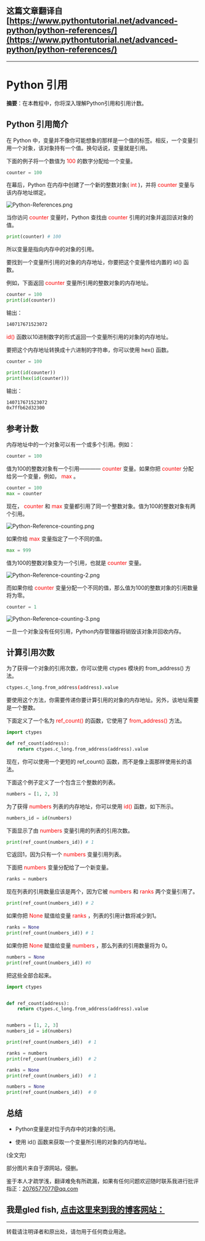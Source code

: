 **这篇文章翻译自**[https://www.pythontutorial.net/advanced-python/python-references/](https://www.pythontutorial.net/advanced-python/python-references/)
---
---
# Python 引用

**摘要**：在本教程中，你将深入理解Python引用和引用计数。

## Python 引用简介

在 Python 中，变量并不像你可能想象的那样是一个值的标签。相反，一个变量引用一个对象，该对象持有一个值。换句话说，变量就是引用。

下面的例子将一个数值为<font color=red> 100 </font>的数字分配给一个变量。

```python
counter = 100
```

在幕后，Python 在内存中创建了一个新的整数对象(<font color=red> int </font>)，并将<font color=red> counter </font>变量与该内存地址绑定。

![Python-References.png](https://s2.loli.net/2023/03/20/VWsHvnuUoyipQzM.png)

当你访问<font color=red> counter </font>变量时，Python 查找由<font color=red> counter </font>引用的对象并返回该对象的值。
```python
print(counter) # 100
```

所以变量是指向内存中的对象的引用。

要找到一个变量所引用的对象的内存地址，你要把这个变量传给内置的 id() 函数。

例如，下面返回<font color=red> counter </font>变量所引用的整数对象的内存地址。

```python
counter = 100
print(id(counter))
```

输出：

```bash
140717671523072
```

<font color=red> id() </font>函数以10进制数字的形式返回一个变量所引用的对象的内存地址。

要把这个内存地址转换成十六进制的字符串，你可以使用 hex() 函数。

```python  
counter = 100

print(id(counter))
print(hex(id(counter)))
```

输出：
```bash
140717671523072
0x7ffb62d32300
```

## 参考计数

内存地址中的一个对象可以有一个或多个引用。例如：
```python
counter = 100
```

值为100的整数对象有一个引用————<font color=red> counter </font>变量。如果你把<font color=red> counter </font>分配给另一个变量，例如，<font color=red> max </font> 。

```python
counter = 100
max = counter
```

现在，<font color=red> counter </font> 和<font color=red> max </font>变量都引用了同一个整数对象。值为100的整数对象有两个引用。

![Python-Reference-counting.png](https://s2.loli.net/2023/03/20/fuCgMXtZ4wPK23T.png)

如果你给<font color=red> max </font>变量指定了一个不同的值。
```python
max = 999
```

值为100的整数对象变为一个引用，也就是<font color=red> counter </font>变量。

![Python-Reference-counting-2.png](https://s2.loli.net/2023/03/20/QEpocrUIs1KRgyk.png)

而如果你给<font color=red> counter </font>变量分配一个不同的值，那么值为100的整数对象的引用数量将为零。

```python
counter = 1
```

![Python-Reference-counting-3.png](https://s2.loli.net/2023/03/20/nrcji8JewTVOPAL.png)

一旦一个对象没有任何引用，Python内存管理器将销毁该对象并回收内存。

## 计算引用次数

为了获得一个对象的引用次数，你可以使用 ctypes 模块的 from_address() 方法。

```bash
ctypes.c_long.from_address(address).value
```

要使用这个方法，你需要传递你要计算引用的对象的内存地址。另外，该地址需要是一个整数。

下面定义了一个名为<font color=red> ref_count() </font>的函数，它使用了<font color=red> from_address() </font>方法。
```python
import ctypes

def ref_count(address):
    return ctypes.c_long.from_address(address).value
```

现在，你可以使用一个更短的 ref_count() 函数，而不是像上面那样使用长的语法。

下面这个例子定义了一个包含三个整数的列表。

```python
numbers = [1, 2, 3]
```

为了获得<font color=red> numbers </font>列表的内存地址，你可以使用<font color=red> id() </font>函数，如下所示。

```python
numbers_id = id(numbers)
```

下面显示了由<font color=red> numbers </font>变量引用的列表的引用次数。

```python
print(ref_count(numbers_id)) # 1
```

它返回1，因为只有一个<font color=red> numbers </font>变量引用列表。


下面把<font color=red> numbers </font>变量分配给了一个新变量。
```python   
ranks = numbers
```

现在列表的引用数量应该是两个，因为它被<font color=red> numbers </font> 和<font color=red> ranks </font>两个变量引用了。

```python
print(ref_count(numbers_id)) # 2
```

如果你把<font color=red> None </font>赋值给变量<font color=red> ranks </font> ，列表的引用计数将减少到1。

```python
ranks = None
print(ref_count(numbers_id)) # 1
```

如果你把<font color=red> None </font>赋值给变量<font color=red> numbers </font>，那么列表的引用数量将为 0。

```python
numbers = None
print(ref_count(numbers_id)) #0
```

把这些全部合起来。

```python
import ctypes


def ref_count(address):
    return ctypes.c_long.from_address(address).value


numbers = [1, 2, 3]
numbers_id = id(numbers)

print(ref_count(numbers_id))  # 1

ranks = numbers
print(ref_count(numbers_id))  # 2

ranks = None
print(ref_count(numbers_id))  # 1

numbers = None
print(ref_count(numbers_id))  # 0

```

## 总结

* Python变量是对位于内存中的对象的引用。

* 使用 id() 函数来获取一个变量所引用的对象的内存地址。




















(全文完)

部分图片来自于源网站，侵删。

鉴于本人才疏学浅，翻译难免有所疏漏，如果有任何问题欢迎随时联系我进行批评指正：2076577077@qq.com  

我是gled fish, [点击这里来到我的博客网站：](https://gledfish.netlify.app/)
---
---
转载请注明译者和原出处，请勿用于任何商业用途。
